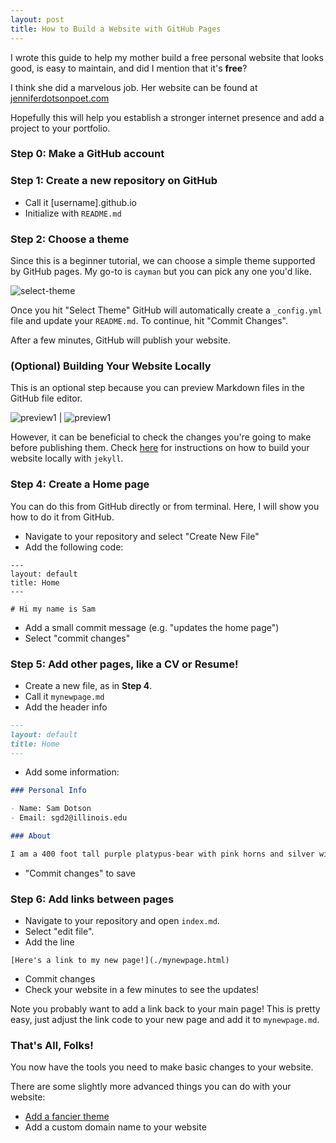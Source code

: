 ```yaml
---
layout: post
title: How to Build a Website with GitHub Pages
---
```


I wrote this guide to help my mother build a free personal website that looks
good, is easy to maintain, and did I mention that it's **free**?

I think she did a marvelous job. Her website can be found at [jenniferdotsonpoet.com](http://jenniferdotsonpoet.com/)

Hopefully this will help you establish a stronger internet presence and add a
project to your portfolio.

### Step 0: Make a GitHub account

### Step 1: Create a new repository on GitHub

- Call it [username].github.io
- Initialize with ``README.md``

### Step 2: Choose a theme

Since this is a beginner tutorial, we can choose a simple theme supported
by GitHub pages. My go-to is ``cayman`` but you can pick any one you'd like.

![select-theme](../../assets/images/website-guide/select-a-theme.png)

Once you hit "Select Theme" GitHub will automatically create a ``_config.yml``
file and update your ``README.md``. To continue, hit "Commit Changes".

After a few minutes, GitHub will publish your website.


### (Optional) Building Your Website Locally

This is an optional step because you can preview Markdown files in
the GitHub file editor.

![preview1](../../assets/images/website-guide/preview-changes.png) | ![preview1](../../assets/images/website-guide/preview-changes2.png)

However, it can be beneficial to check the changes you're going to make before
publishing them. Check [here](https://samgdotson.github.io/guides/2020-6-19-localbuild/) for instructions
on how to build your website locally with ``jekyll``.


### Step 4: Create a Home page

You can do this from GitHub directly or from terminal. Here, I will show you
how to do it from GitHub.

- Navigate to your repository and select "Create New File"
- Add the following code:

```
---
layout: default
title: Home
---

# Hi my name is Sam

```

- Add a small commit message (e.g. "updates the home page")
- Select "commit changes"


### Step 5: Add other pages, like a CV or Resume!

- Create a new file, as in **Step 4**.
- Call it ``mynewpage.md``
- Add the header info

```markdown
---
layout: default
title: Home
---
```

- Add some information:

```markdown
### Personal Info

- Name: Sam Dotson
- Email: sgd2@illinois.edu

### About

I am a 400 foot tall purple platypus-bear with pink horns and silver wings.
```
- "Commit changes" to save

### Step 6: Add links between pages

- Navigate to your repository and open ``index.md``.
- Select "edit file".
- Add the line

``[Here's a link to my new page!](./mynewpage.html)``

- Commit changes
- Check your website in a few minutes to see the updates!

Note you probably want to add a link back to your main page! This is pretty
easy, just adjust the link code to your new page and add it to ``mynewpage.md``.


### That's All, Folks!

You now have the tools you need to make basic changes to your website.

There are some slightly more advanced things you can do with your website:
- [Add a fancier theme](https://samgdotson.github.io/guides/2020-6-19-fancythemes/)
- Add a custom domain name to your website
